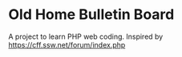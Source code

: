 # Old Home Bulletin Board
 A project to learn PHP web coding. Inspired by https://cff.ssw.net/forum/index.php
